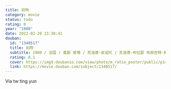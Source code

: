 ```yaml
---
title: 初吻
category: movie
status: todo
rating: 0
year: "1980"
date: 2022-02-20 23:30:41
douban:
  id: "1340517"
  title: 初吻
  subtitle: 1980 / 法国 / 喜剧 爱情 / 克洛德·皮诺托 / 克洛德·布拉瑟 布丽吉特·佛西
  rating: 8.1
  cover: https://img9.doubanio.com/view/photo/m_ratio_poster/public/p1467014754.jpg
  link: https://movie.douban.com/subject/1340517/
---
```


Via tw ting yun 